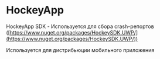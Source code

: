 # HockeyApp

HockeyApp SDK - Используется для сбора crash-репортов ([https://www.nuget.org/packages/HockeySDK.UWP/](https://www.nuget.org/packages/HockeySDK.UWP/))

Используется для дистрибьюции мобильного приложения
